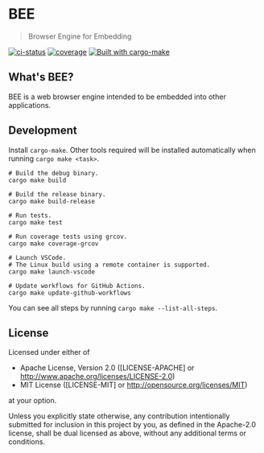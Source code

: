 # BEE

> Browser Engine for Embedding

[![ci-status](https://github.com/bee-project/bee/workflows/CI/badge.svg)](https://github.com/bee-project/bee/actions?workflow=CI)
[![coverage](https://coveralls.io/repos/github/bee-project/bee/badge.svg?branch=master)](https://coveralls.io/github/bee-project/bee?branch=master)
[![Built with cargo-make](https://sagiegurari.github.io/cargo-make/assets/badges/cargo-make.svg)](https://sagiegurari.github.io/cargo-make)

## What's BEE?

BEE is a web browser engine intended to be embedded into other applications.

## Development

Install `cargo-make`.  Other tools required will be installed automatically when running
`cargo make <task>`.

```shell
# Build the debug binary.
cargo make build

# Build the release binary.
cargo make build-release

# Run tests.
cargo make test

# Run coverage tests using grcov.
cargo make coverage-grcov

# Launch VSCode.
# The Linux build using a remote container is supported.
cargo make launch-vscode

# Update workflows for GitHub Actions.
cargo make update-github-workflows
```

You can see all steps by running `cargo make --list-all-steps`.

## License

Licensed under either of

* Apache License, Version 2.0
  ([LICENSE-APACHE] or http://www.apache.org/licenses/LICENSE-2.0)
* MIT License
  ([LICENSE-MIT] or http://opensource.org/licenses/MIT)

at your option.

Unless you explicitly state otherwise, any contribution intentionally submitted
for inclusion in this project by you, as defined in the Apache-2.0 license,
shall be dual licensed as above, without any additional terms or conditions.
